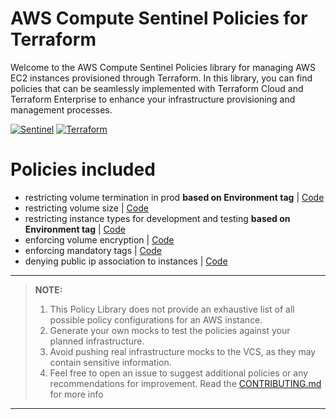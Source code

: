# AWS Compute Sentinel Policies for Terraform
Welcome to the AWS Compute Sentinel Policies library for managing AWS EC2 instances provisioned through Terraform. In this library, you can find policies that can be seamlessly implemented with Terraform Cloud and Terraform Enterprise to enhance your infrastructure provisioning and management processes.


[![Sentinel](https://img.shields.io/badge/Sentinel-white)](https://www.hashicorp.com/sentinel)
[![Terraform](https://img.shields.io/badge/Terraform-white)](https://app.terraform.io/) 

# Policies included
- restricting volume termination in prod **based on Environment tag** | [Code](https://github.com/samanxsy/policy-library-aws-compute-terraform/blob/master/policies/restrict-volume-termination-in-production/restrict-volume-termination-in-production.sentinel)
- restricting volume size | [Code](https://github.com/samanxsy/policy-library-aws-compute-terraform/blob/master/policies/restrict-volume-size/restrict-volume-size.sentinel)
- restricting instance types for development and testing **based on Environment tag** | [Code](https://github.com/samanxsy/policy-library-aws-compute-terraform/blob/master/policies/restrict-instance-types/restrict-instance-types.sentinel)
- enforcing volume encryption | [Code](https://github.com/samanxsy/policy-library-aws-compute-terraform/blob/master/policies/enforce-volume-encryption/enforce-volume-encryption.sentinel)
- enforcing mandatory tags | [Code](https://github.com/samanxsy/policy-library-aws-compute-terraform/blob/master/policies/enforce-mandatory-tags/enforce-mandatory-tags.sentinel)
- denying public ip association to instances | [Code](https://github.com/samanxsy/policy-library-aws-compute-terraform/blob/master/policies/deny-public-ip-association/deny-public-ip-association.sentinel)
---

> **NOTE:**
>
> 1. This Policy Library does not provide an exhaustive list of all possible policy configurations for an AWS instance.
> 2. Generate your own mocks to test the policies against your planned infrastructure.
> 3. Avoid pushing real infrastructure mocks to the VCS, as they may contain sensitive information.
> 4. Feel free to open an issue to suggest additional policies or any recommendations for improvement. Read the [CONTRIBUTING.md](https://github.com/samanxsy/policy-library-aws-compute-terraform/blob/master/CONTRIBUTING.md) for more info
---
